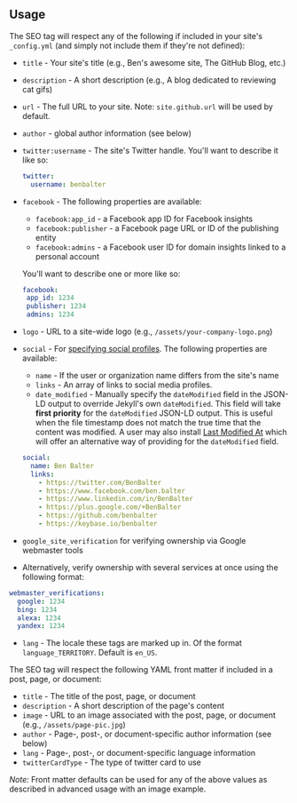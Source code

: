## Usage

The SEO tag will respect any of the following if included in your site's `_config.yml` (and simply not include them if they're not defined):

* `title` - Your site's title (e.g., Ben's awesome site, The GitHub Blog, etc.)
* `description` - A short description (e.g., A blog dedicated to reviewing cat gifs)
* `url` - The full URL to your site. Note: `site.github.url` will be used by default.
* `author` - global author information (see below)
* `twitter:username` - The site's Twitter handle. You'll want to describe it like so:

  ```yml
  twitter:
    username: benbalter
  ```

* `facebook` - The following properties are available:
  * `facebook:app_id` - a Facebook app ID for Facebook insights
  * `facebook:publisher` - a Facebook page URL or ID of the publishing entity
  * `facebook:admins` - a Facebook user ID for domain insights linked to a personal account

  You'll want to describe one or more like so:

   ```yml
  facebook:
    app_id: 1234
    publisher: 1234
    admins: 1234
   ```

* `logo` - URL to a site-wide logo (e.g., `/assets/your-company-logo.png`)
* `social` - For [specifying social profiles](https://developers.google.com/structured-data/customize/social-profiles). The following properties are available:
  * `name` - If the user or organization name differs from the site's name
  * `links` - An array of links to social media profiles.
  * `date_modified` - Manually specify the `dateModified` field in the JSON-LD output to override Jekyll's own `dateModified`. This field will take **first priority** for the `dateModified` JSON-LD output. This is useful when the file timestamp does not match the true time that the content was modified. A user may also install [Last Modified At](https://github.com/gjtorikian/jekyll-last-modified-at) which will offer an alternative way of providing for the `dateModified` field.

  ```yml
  social:
    name: Ben Balter
    links:
      - https://twitter.com/BenBalter
      - https://www.facebook.com/ben.balter
      - https://www.linkedin.com/in/BenBalter
      - https://plus.google.com/+BenBalter
      - https://github.com/benbalter
      - https://keybase.io/benbalter
    ```

* `google_site_verification` for verifying ownership via Google webmaster tools
* Alternatively, verify ownership with several services at once using the following format:

```yml
webmaster_verifications:
  google: 1234
  bing: 1234
  alexa: 1234
  yandex: 1234
```

* `lang` - The locale these tags are marked up in. Of the format `language_TERRITORY`. Default is `en_US`.

The SEO tag will respect the following YAML front matter if included in a post, page, or document:

* `title` - The title of the post, page, or document
* `description` - A short description of the page's content
* `image` - URL to an image associated with the post, page, or document (e.g., `/assets/page-pic.jpg`)
* `author` - Page-, post-, or document-specific author information (see below)
* `lang` - Page-, post-, or document-specific language information
* `twitterCardType` - The type of twitter card to use
  
*Note:* Front matter defaults can be used for any of the above values as described in advanced usage with an image example.
